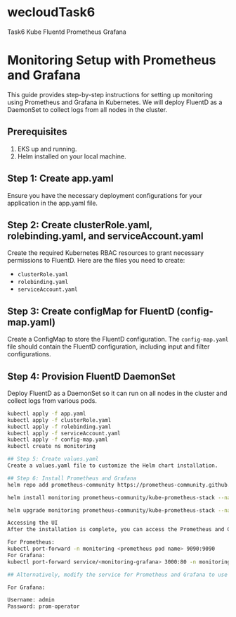 # wecloudTask6
Task6 Kube Fluentd Prometheus Grafana
# Monitoring Setup with Prometheus and Grafana

This guide provides step-by-step instructions for setting up monitoring using Prometheus and Grafana in Kubernetes. We will deploy FluentD as a DaemonSet to collect logs from all nodes in the cluster.

## Prerequisites

1. EKS  up and running.
2. Helm installed on your local machine.

## Step 1: Create app.yaml

Ensure you have the necessary deployment configurations for your application in the app.yaml file.

## Step 2: Create clusterRole.yaml, rolebinding.yaml, and serviceAccount.yaml

Create the required Kubernetes RBAC resources to grant necessary permissions to FluentD. Here are the files you need to create:

- `clusterRole.yaml`
- `rolebinding.yaml`
- `serviceAccount.yaml`

## Step 3: Create configMap for FluentD (config-map.yaml)

Create a ConfigMap to store the FluentD configuration. The `config-map.yaml` file should contain the FluentD configuration, including input and filter configurations.

## Step 4: Provision FluentD DaemonSet

Deploy FluentD as a DaemonSet so it can run on all nodes in the cluster and collect logs from various pods.

```bash
kubectl apply -f app.yaml
kubectl apply -f clusterRole.yaml
kubectl apply -f rolebinding.yaml
kubectl apply -f serviceAccount.yaml
kubectl apply -f config-map.yaml
kubectl create ns monitoring

## Step 5: Create values.yaml
Create a values.yaml file to customize the Helm chart installation.

## Step 6: Install Prometheus and Grafana
helm repo add prometheus-community https://prometheus-community.github.io/helm-charts

helm install monitoring prometheus-community/kube-prometheus-stack --namespace=monitoring

helm upgrade monitoring prometheus-community/kube-prometheus-stack --namespace=monitoring --values values.yaml

Accessing the UI
After the installation is complete, you can access the Prometheus and Grafana UIs.

For Prometheus:
kubectl port-forward -n monitoring <prometheus pod name> 9090:9090
For Grafana:
kubectl port-forward service/<monitoring-grafana> 3000:80 -n monitoring

## Alternatively, modify the service for Prometheus and Grafana to use LoadBalancer instead of ClusterIP. AWS will create a LoadBalancer with DNS, so you can access the UIs using the LoadBalancer's DNS.

For Grafana:

Username: admin
Password: prom-operator
